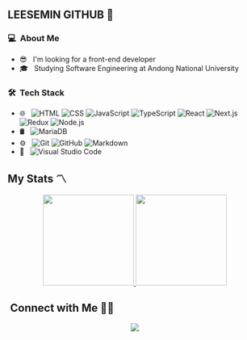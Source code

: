 ## LEESEMIN GITHUB 👋

### 💻 &nbsp;About Me 

- 😎 &nbsp; I'm looking for a front-end developer
- 🎓 &nbsp; Studying Software Engineering at Andong National University


### 🛠 &nbsp;Tech Stack

- 🌐 &nbsp;
  ![HTML](https://img.shields.io/badge/-HTML-333333?style=flat&logo=HTML5)
  ![CSS](https://img.shields.io/badge/-CSS-333333?style=flat&logo=CSS3&logoColor=1572B6)
  ![JavaScript](https://img.shields.io/badge/-JavaScript-333333?style=flat&logo=javascript)
  ![TypeScript](https://img.shields.io/badge/-TypeScript-333333?style=flat&logo=typescript)
  ![React](https://img.shields.io/badge/-React-333333?style=flat&logo=react)
  ![Next.js](https://img.shields.io/badge/-Next.js-333333?style=flat&logo=next.js)
  ![Redux](https://img.shields.io/badge/-Redux-333333?style=flat&logo=redux)
  ![Node.js](https://img.shields.io/badge/-Node.js-333333?style=flat&logo=node.js)
- 🛢 &nbsp;
  ![MariaDB](https://img.shields.io/badge/-MariaDB-333333?style=flat&logo=mariadb)
- ⚙️ &nbsp;
  ![Git](https://img.shields.io/badge/-Git-333333?style=flat&logo=git)
  ![GitHub](https://img.shields.io/badge/-GitHub-333333?style=flat&logo=github)
  ![Markdown](https://img.shields.io/badge/-Markdown-333333?style=flat&logo=markdown)
- 🔧 &nbsp;
  ![Visual Studio Code](https://img.shields.io/badge/-Visual%20Studio%20Code-333333?style=flat&logo=visual-studio-code&logoColor=007ACC)


## My Stats 〽️
<p align="center">
<a href="https://github.com/smnm1998">
  <img height="180em" src="https://github-readme-stats.vercel.app/api?username=smnm1998&show_icons=true&theme=gotham" />
  <img height="180em" src="https://github-readme-stats-eight-theta.vercel.app/api/top-langs/?username=smnm1998&theme=gotham&layout=compact" />
</a>
</p>


##  &nbsp;Connect with Me 🤝🏻

<p align="center">
<a href="mailto:dltpals7498@gamil.com"><img src="https://img.shields.io/badge/dltpals7498@gamil.com-D14836?style=flat-square&logo=Gmail&logoColor=white"/></a>

<!--
**cdthomp1/cdthomp1** is a ✨ _special_ ✨ repository because its `README.md` (this file) appears on your GitHub profile.
